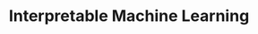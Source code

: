 ---
title: "Interpretable Machine Learning"
layout: category
permalink: /category/interpretable-machine-learning/
author_profile: true
taxonomy: Interpretable Machine Learning
---